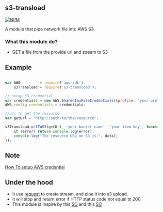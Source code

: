 ## s3-transload

[![NPM](https://nodei.co/npm/s3-transload.png)](https://nodei.co/npm/s3-transload/)

A module that pipe network file into AWS S3.

### What this module do?

* GET a file from the provide url and stream to S3


## Example

```js

var AWS         = require('aws-sdk'),
    s3Transload = require('s3-transload');

// setup S3 credential 
var credentials = new AWS.SharedIniFileCredentials({profile: 'your-profile'});
AWS.config.credentials = credentials;

//url to get the resource
var getUrl = "http://path/to/the/resource";

s3Transload.urlToS3(getUrl, 'your-bucket-name', 'your-item-key', function(error, data) {
	if (error) return console.log(error);
	console.log("The resource URL on S3 is:", data);
});
```

## Note

[How To setup AWS credential](https://aws.amazon.com/sdk-for-node-js/)

## Under the hood

* It use [request](https://github.com/request/request) to create stream, and pipe it into s3 upload.
* It will stop and return error if HTTP status code not equal to 200.
* This module is inspire by this [SO](http://stackoverflow.com/a/37366093/3744557) and this [SO](http://stackoverflow.com/a/26163128/3744557)
